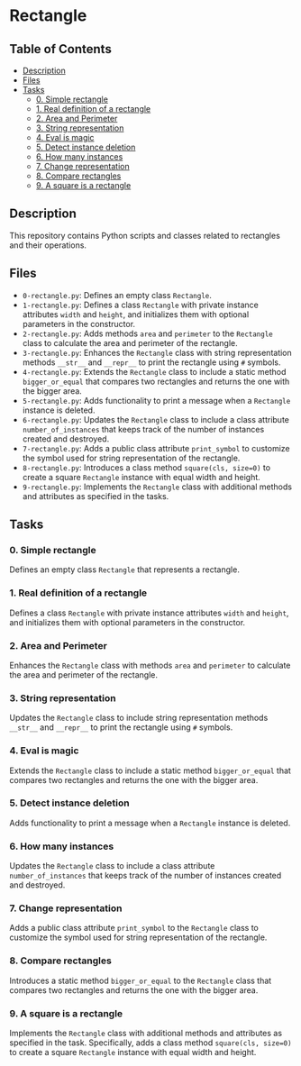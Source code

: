 # Rectangle

## Table of Contents
* [Description](#description)
* [Files](#files)
* [Tasks](#tasks)
  * [0. Simple rectangle](#0-simple-rectangle)
  * [1. Real definition of a rectangle](#1-real-definition-of-a-rectangle)
  * [2. Area and Perimeter](#2-area-and-perimeter)
  * [3. String representation](#3-string-representation)
  * [4. Eval is magic](#4-eval-is-magic)
  * [5. Detect instance deletion](#5-detect-instance-deletion)
  * [6. How many instances](#6-how-many-instances)
  * [7. Change representation](#7-change-representation)
  * [8. Compare rectangles](#8-compare-rectangles)
  * [9. A square is a rectangle](#9-a-square-is-a-rectangle)

## Description
This repository contains Python scripts and classes related to rectangles and their operations.

## Files
* `0-rectangle.py`: Defines an empty class `Rectangle`.
* `1-rectangle.py`: Defines a class `Rectangle` with private instance attributes `width` and `height`, and initializes them with optional parameters in the constructor.
* `2-rectangle.py`: Adds methods `area` and `perimeter` to the `Rectangle` class to calculate the area and perimeter of the rectangle.
* `3-rectangle.py`: Enhances the `Rectangle` class with string representation methods `__str__` and `__repr__` to print the rectangle using `#` symbols.
* `4-rectangle.py`: Extends the `Rectangle` class to include a static method `bigger_or_equal` that compares two rectangles and returns the one with the bigger area.
* `5-rectangle.py`: Adds functionality to print a message when a `Rectangle` instance is deleted.
* `6-rectangle.py`: Updates the `Rectangle` class to include a class attribute `number_of_instances` that keeps track of the number of instances created and destroyed.
* `7-rectangle.py`: Adds a public class attribute `print_symbol` to customize the symbol used for string representation of the rectangle.
* `8-rectangle.py`: Introduces a class method `square(cls, size=0)` to create a square `Rectangle` instance with equal width and height.
* `9-rectangle.py`: Implements the `Rectangle` class with additional methods and attributes as specified in the tasks.

## Tasks

### 0. Simple rectangle
Defines an empty class `Rectangle` that represents a rectangle.

### 1. Real definition of a rectangle
Defines a class `Rectangle` with private instance attributes `width` and `height`, and initializes them with optional parameters in the constructor.

### 2. Area and Perimeter
Enhances the `Rectangle` class with methods `area` and `perimeter` to calculate the area and perimeter of the rectangle.

### 3. String representation
Updates the `Rectangle` class to include string representation methods `__str__` and `__repr__` to print the rectangle using `#` symbols.

### 4. Eval is magic
Extends the `Rectangle` class to include a static method `bigger_or_equal` that compares two rectangles and returns the one with the bigger area.

### 5. Detect instance deletion
Adds functionality to print a message when a `Rectangle` instance is deleted.

### 6. How many instances
Updates the `Rectangle` class to include a class attribute `number_of_instances` that keeps track of the number of instances created and destroyed.

### 7. Change representation
Adds a public class attribute `print_symbol` to the `Rectangle` class to customize the symbol used for string representation of the rectangle.

### 8. Compare rectangles
Introduces a static method `bigger_or_equal` to the `Rectangle` class that compares two rectangles and returns the one with the bigger area.

### 9. A square is a rectangle
Implements the `Rectangle` class with additional methods and attributes as specified in the task. Specifically, adds a class method `square(cls, size=0)` to create a square `Rectangle` instance with equal width and height.